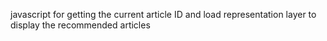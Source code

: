 javascript for getting the current article ID and load representation layer to display the recommended articles
